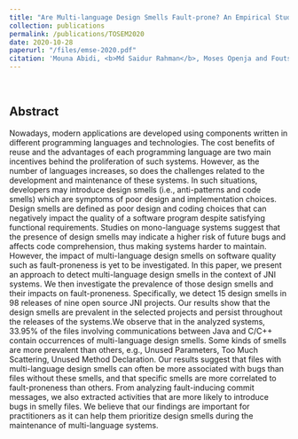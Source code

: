 ```yaml
---
title: "Are Multi-language Design Smells Fault-prone? An Empirical Study"
collection: publications
permalink: /publications/TOSEM2020
date: 2020-10-28
paperurl: "/files/emse-2020.pdf"
citation: 'Mouna Abidi, <b>Md Saidur Rahman</b>, Moses Openja and Foutse Khomh &quot;Are Multi-language Design Smells Fault-prone? An Empirical Study&quot; <i>ACM Transactions on Software Engineering and Methodology (<b>TOSEM</b>)</i>. pages 59, 2020 (Accepted).'
---
```

<br>

## Abstract
Nowadays, modern applications are developed using components written in different programming languages
and technologies. The cost benefits of reuse and the advantages of each programming language are two main
incentives behind the proliferation of such systems. However, as the number of languages increases, so does
the challenges related to the development and maintenance of these systems. In such situations, developers
may introduce design smells (i.e., anti-patterns and code smells) which are symptoms of poor design and
implementation choices. Design smells are defined as poor design and coding choices that can negatively
impact the quality of a software program despite satisfying functional requirements. Studies on mono-language
systems suggest that the presence of design smells may indicate a higher risk of future bugs and affects code
comprehension, thus making systems harder to maintain. However, the impact of multi-language design
smells on software quality such as fault-proneness is yet to be investigated.
In this paper, we present an approach to detect multi-language design smells in the context of JNI systems.
We then investigate the prevalence of those design smells and their impacts on fault-proneness. Specifically, we
detect 15 design smells in 98 releases of nine open source JNI projects. Our results show that the design smells
are prevalent in the selected projects and persist throughout the releases of the systems.We observe that in the
analyzed systems, 33.95% of the files involving communications between Java and C/C++ contain occurrences
of multi-language design smells. Some kinds of smells are more prevalent than others, e.g., Unused Parameters,
Too Much Scattering, Unused Method Declaration. Our results suggest that files with multi-language design
smells can often be more associated with bugs than files without these smells, and that specific smells are more
correlated to fault-proneness than others. From analyzing fault-inducing commit messages, we also extracted
activities that are more likely to introduce bugs in smelly files. We believe that our findings are important for
practitioners as it can help them prioritize design smells during the maintenance of multi-language systems.